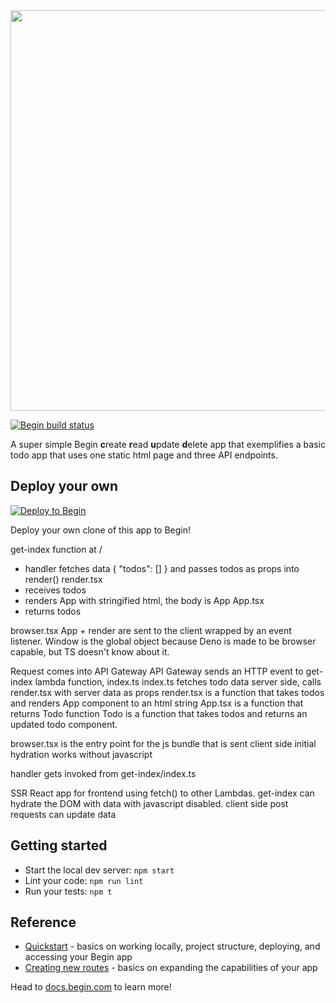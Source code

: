 <img src="https://static.begin.app/node-crud/readme-banner.png" width="641">

[![Begin build status](https://buildstatus.begin.app/invent-jf9/status.svg)](https://begin.com)

A super simple Begin **c**reate **r**ead **u**pdate **d**elete app that exemplifies a basic todo app that uses one static html page and three API endpoints.

## Deploy your own

[![Deploy to Begin](https://static.begin.com/deploy-to-begin.svg)](https://begin.com/apps/create?template=https://github.com/begin-examples/node-crud)

Deploy your own clone of this app to Begin!

get-index function at / 
 - handler fetches data { "todos": [] } and passes todos as props into render()
render.tsx 
 - receives todos
 - renders App with stringified html, the body is App
 App.tsx
 - returns todos

browser.tsx 
 App + render are sent to the client wrapped by an event listener. Window is the global object because Deno is made to be browser capable, but TS doesn't know about it. 




Request comes into API Gateway
API Gateway sends an HTTP event to get-index lambda function, index.ts
index.ts fetches todo data server side, calls render.tsx with server data as props
render.tsx is a function that takes todos and renders App component to an html string
App.tsx is a function that returns Todo function
Todo is a function that takes todos and returns an updated todo component. 

browser.tsx is the entry point for the js bundle that is sent client side
initial hydration works without javascript


handler gets invoked from get-index/index.ts





SSR React app for frontend using fetch() to other Lambdas. 
get-index can hydrate the DOM with data with javascript disabled.
client side post requests can update data 


## Getting started

- Start the local dev server: `npm start`
- Lint your code: `npm run lint`
- Run your tests: `npm t`

## Reference

- [Quickstart](https://docs.begin.com/en/guides/quickstart/) - basics on working locally, project structure, deploying, and accessing your Begin app
- [Creating new routes](https://docs.begin.com/en/functions/creating-new-functions) - basics on expanding the capabilities of your app

Head to [docs.begin.com](https://docs.begin.com/) to learn more!
